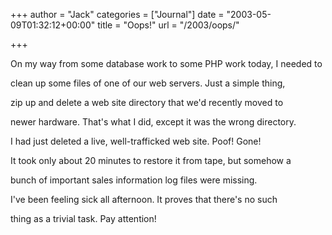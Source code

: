 +++
author = "Jack"
categories = ["Journal"]
date = "2003-05-09T01:32:12+00:00"
title = "Oops!"
url = "/2003/oops/"

+++

On my way from some database work to some PHP work today, I needed to
  

  
clean up some files of one of our web servers. Just a simple thing,
  

  
zip up and delete a web site directory that we'd recently moved to
  

  
newer hardware. That's what I did, except it was the wrong directory.
  

  
I had just deleted a live, well-trafficked web site. Poof! Gone!

It took only about 20 minutes to restore it from tape, but somehow a
  

  
bunch of important sales information log files were missing.

I've been feeling sick all afternoon. It proves that there's no such
  

  
thing as a trivial task. Pay attention!